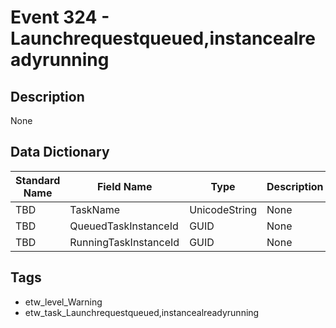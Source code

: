 # Event 324 - Launchrequestqueued,instancealreadyrunning

## Description
None

## Data Dictionary
|Standard Name|Field Name|Type|Description|Sample Value|
|---|---|---|---|---|
|TBD|TaskName|UnicodeString|None|`None`|
|TBD|QueuedTaskInstanceId|GUID|None|`None`|
|TBD|RunningTaskInstanceId|GUID|None|`None`|

## Tags
* etw_level_Warning
* etw_task_Launchrequestqueued,instancealreadyrunning